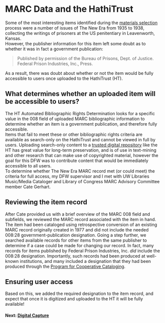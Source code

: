 # MARC Data and the HathiTrust  
Some of the most interesting items identified during the [materials selection](MaterialsSelection.md) process were a number of issues of The New Era from 1935 to 1938, collecting the writings of prisoners at the US penitentiary in Leavenworth, Kansas.  
However, the publisher information for this item left some doubt as to whether it was in fact a government publication:  
  
> Published by permission of the Bureau of Prisons, Dept. of Justice.  
> Federal Prison Industries, Inc., Press.  
  
As a result, there was doubt about whether or not the item would be fully accessible to users once uploaded to the HathiTrust (HT). 
## What determines whether an uploaded item will be accessible to users?  
The HT Automated Bibliographic Rights Determination looks for a specific value in the 008 field of uploaded MARC bibliographic information to determine whether an item is a government publication, and therefore fully accessible.  
Items that fail to meet these or other bibliographic rights criteria are available as search-only on the HathiTrust and cannot be viewed in full by users. Uploading search-only content to a [trusted digital repository](https://www.hathitrust.org/trac) like the HT has great value for long-term preservation, and is of use in text-mining and other research that can make use of copyrighted material, however the goal for this DFW was to contribute content that would be immediately accessible to all users.  
To determine whether The New Era MARC record met (or could meet) the criteria for full access, my DFW supervisor and I met with UW Libraries Music/Media Cataloger and Library of Congress MARC Advisory Committee member Cate Gerhart.  
## Reviewing the item record  
After Cate provided us with a brief overview of the MARC 008 field and subfields, we reviewed the MARC record associated with the item in hand.  
The item had been cataloged using retrospective conversion of an existing MARC record originally created in 1977 and did not include the needed 008:28 government-publication designation. 
Going a step further, we searched available records for other items from the same publisher to determine if a case could be made for changing our record. In fact, many records for items published by Federal Prison Industries, Inc. *did* include the 008:28 designation. Importantly, such records had been produced at well-known institutions, and many included a designation that they had been produced through the [Program for Cooperative Cataloging](https://www.loc.gov/aba/pcc/).  
## Ensuring user access  
Based on this, we added the required designation to the item record, and expect that once it is digitized and uploaded to the HT it will be fully available!
#### Next: [Digital Capture](DigitalCapture.md)
